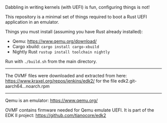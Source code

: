 Dabbling in writing kernels (with UEFI) is fun, configuring things is not!

This repository is a minimal set of things required to boot a Rust UEFI application in an emulator.

Things you must install (assuming you have Rust already installed):

* Qemu: https://www.qemu.org/download/
* Cargo xbuild: `cargo install cargo-xbuild`
* Nightly Rust `rustup install toolchain nightly` 

Run with `./build.sh` from the main directory.

---

The OVMF files were downloaded and extracted from here:
https://www.kraxel.org/repos/jenkins/edk2/
for the file edk2.git-aarch64...noarch.rpm

---

Qemu is an emulator: https://www.qemu.org/

OVMF contains firmware needed for Qemu emulate UEFI.
It is part of the EDK II project: https://github.com/tianocore/edk2
